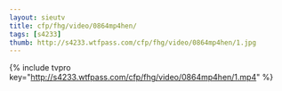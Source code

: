 ```yaml
--- 
layout: sieutv
title: cfp/fhg/video/0864mp4hen/
tags: [s4233]
thumb: http://s4233.wtfpass.com/cfp/fhg/video/0864mp4hen/1.jpg
---
```

{% include tvpro key="http://s4233.wtfpass.com/cfp/fhg/video/0864mp4hen/1.mp4" %} 
